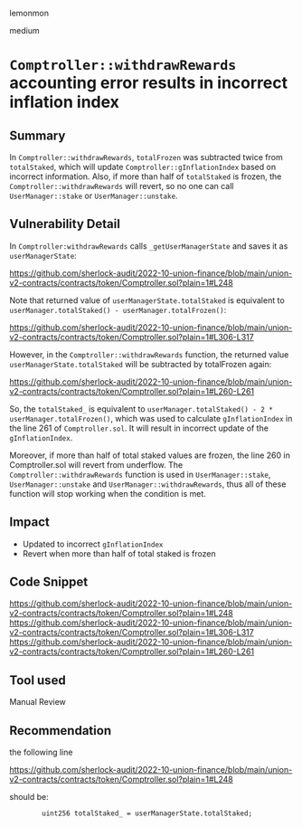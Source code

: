 lemonmon

medium

# `Comptroller::withdrawRewards` accounting error results in incorrect inflation index

## Summary

In `Comptroller::withdrawRewards`, `totalFrozen` was subtracted twice from `totalStaked`, which will update `Comptroller::gInflationIndex` based on incorrect information.
Also, if more than half of `totalStaked` is frozen, the `Comptroller::withdrawRewards` will revert, so no one can call `UserManager::stake` or `UserManager::unstake`.

## Vulnerability Detail

In `Comptroller:withdrawRewards` calls `_getUserManagerState` and saves it as `userManagerState`:

https://github.com/sherlock-audit/2022-10-union-finance/blob/main/union-v2-contracts/contracts/token/Comptroller.sol?plain=1#L248

Note that returned value of `userManagerState.totalStaked` is equivalent to `userManager.totalStaked() - userManager.totalFrozen()`:

https://github.com/sherlock-audit/2022-10-union-finance/blob/main/union-v2-contracts/contracts/token/Comptroller.sol?plain=1#L306-L317

However, in the `Comptroller::withdrawRewards` function, the returned value `userManagerState.totalStaked` will be subtracted by totalFrozen again:

https://github.com/sherlock-audit/2022-10-union-finance/blob/main/union-v2-contracts/contracts/token/Comptroller.sol?plain=1#L260-L261

So, the `totalStaked_` is equivalent to `userManager.totalStaked() - 2 * userManager.totalFrozen()`, which was used to calculate `gInflationIndex` in the line 261 of `Comptroller.sol`. It will result in incorrect update of the `gInflationIndex`.

Moreover, if more than half of total staked values are frozen, the line 260 in Comptroller.sol will revert from underflow. The `Comptroller::withdrawRewards` function is used in `UserManager::stake`, `UserManager::unstake` and `UserManager::withdrawRewards`, thus all of these function will stop working when the condition is met.

## Impact

- Updated to incorrect `gInflationIndex`
- Revert when more than half of total staked is frozen

## Code Snippet

https://github.com/sherlock-audit/2022-10-union-finance/blob/main/union-v2-contracts/contracts/token/Comptroller.sol?plain=1#L248
https://github.com/sherlock-audit/2022-10-union-finance/blob/main/union-v2-contracts/contracts/token/Comptroller.sol?plain=1#L306-L317
https://github.com/sherlock-audit/2022-10-union-finance/blob/main/union-v2-contracts/contracts/token/Comptroller.sol?plain=1#L260-L261

## Tool used

Manual Review

## Recommendation

the following line 

https://github.com/sherlock-audit/2022-10-union-finance/blob/main/union-v2-contracts/contracts/token/Comptroller.sol?plain=1#L248

should be:

```solidity
        uint256 totalStaked_ = userManagerState.totalStaked;
```

